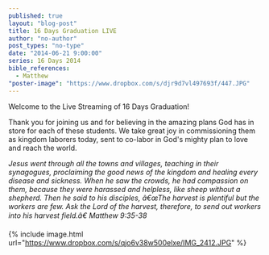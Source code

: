 ```yaml
---
published: true
layout: "blog-post"
title: 16 Days Graduation LIVE
author: "no-author"
post_types: "no-type"
date: "2014-06-21 9:00:00"
series: 16 Days 2014
bible_references: 
  - Matthew
"poster-image": "https://www.dropbox.com/s/djr9d7vl497693f/447.JPG"
---
```


Welcome to the Live Streaming of 16 Days Graduation!

Thank you for joining us and for believing in the amazing plans God has in store for each of these students.  We take great joy in commissioning them as kingdom laborers today, sent to co-labor in God's mighty plan to love and reach the world.

*Jesus went through all the towns and villages, teaching in their synagogues, proclaiming the good news of the kingdom and healing every disease and sickness. When he saw the crowds, he had compassion on them, because they were harassed and helpless, like sheep without a shepherd. Then he said to his disciples, â€œThe harvest is plentiful but the workers are few. Ask the Lord of the harvest, therefore, to send out workers into his harvest field.â€  Matthew 9:35-38*

{% include image.html url="https://www.dropbox.com/s/qjo6v38w500elxe/IMG_2412.JPG" %}